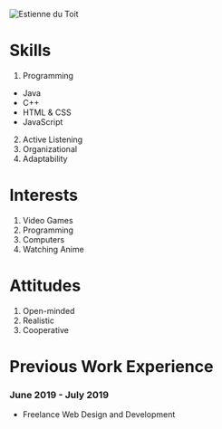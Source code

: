 ![Estienne du Toit](https://github.com/SemiRelic/SemiRelic.github.io/master/photo.png)

# Skills

1. Programming
  - Java
  - C++
  - HTML & CSS
  - JavaScript
2. Active Listening
3. Organizational
4. Adaptability

# Interests

1. Video Games
2. Programming
3. Computers
4. Watching Anime

# Attitudes

1. Open-minded
2. Realistic
3. Cooperative

# Previous Work Experience

### June 2019 - July 2019
- Freelance Web Design and Development
